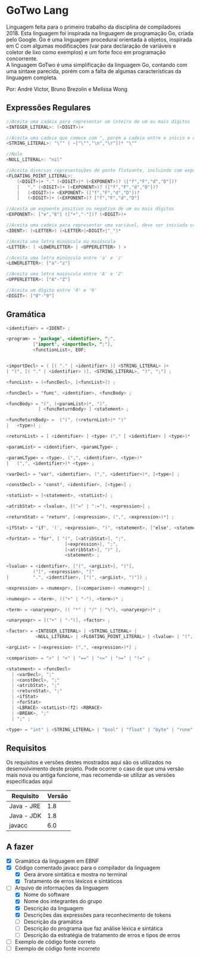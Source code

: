 # GoTwo Lang

Linguagem feita para o primeiro trabalho da disciplina de compiladores 2018.
Esta linguagem foi inspirada na linguagem de programação Go, criada pelo
Google. Go é uma linguagem procedural orientada à objetos, inspirada em C
com algumas modificações (var para declaração de variáveis e coletor de lixo 
como exemplos) e um forte foco em programação concorrente.  
A linguagem GoTwo é uma simplificação da linguagem Go, contando com uma
sintaxe parecida, porém com a falta de algumas características da linguagem
completa.

Por: André Victor, Bruno Brezolin e Melissa Wong

## Expressões Regulares

```java
//Aceita uma cadeia para representar um inteiro de um ou mais dígitos
<INTEGER_LITERAL>: (<DIGIT>)+

//Aceita uma cadeia que comece com ", porém a cadeia entre o início e o final não deve conter ", \n ou \r
<STRING_LITERAL>: "\"" ( ~["\"","\n","\r"])* "\""

//Nulo
<NULL_LITERAL>: "nil"

//Aceita diversas representações de ponto flutuante, incluindo com expoente
<FLOATING_POINT_LITERAL>:
    (<DIGIT>)+ "." (<DIGIT>)* (<EXPONENT>)? (["f","F","d","D"])?  
    |   "." (<DIGIT>)+ (<EXPONENT>)? (["f","F","d","D"])?  
    |   (<DIGIT>)+ <EXPONENT> (["f","F","d","D"])?  
    |   (<DIGIT>)+ (<EXPONENT>)? ["f","F","d","D"] 

//Aceita um expoente positivo ou negativo de um ou mais dígitos 
<EXPONENT>: ["e","E"] (["+","-"])? (<DIGIT>)+

//Aceita uma cadeia para representar uma variável, deve ser iniciada com uma letra e então seguida por uma ou mais letras, dígitos ou '_'
<IDENT>: (<LETTER>) (<LETTER>|<DIGIT>|"_")*

//Aceita uma letra minúscula ou maiúscula
<LETTER>: ( <LOWERLETTER> | <UPPERLETTER> ) >

//Aceita uma letra minúscula entre 'a' e 'z'
<LOWERLETTER>: ["a"-"z"]

//Aceita uma letra maiúscula entre 'A' e 'Z'
<UPPERLETTER>: ["A"-"Z"]

//Aceita um dígito entre '0' e '9'
<DIGIT>: ["0"-"9"]
```

## Gramática

```java
<identifier> = <IDENT> ;

<program> = 'package', <identifier>, ";", 
          ['import', <importDecl>, ";"],
          <functionList>, EOF;


<importDecl> = ( [( "." | <identifier> )] <STRING_LITERAL> )+ 
| "(", [( "." | <identifier> )], <STRING_LITERAL>, ")", ";"] ;

<funcList> = (<funcDecl>, [<funcList>]) ;

<funcDecl> = 'func', <identifier>, <funcBody> ;

<funcBody> = "(", (<paramList>)*, ")", 
            [ <funcReturnBody> ] <statement> ;

<funcReturnBody> =  ("(", (<returnList>)* ")" 
|   <type>) ;

<returnList> = [ <identifier> ] <type> ("," [ <identifier> ] <type>)* ;

<paramList> = <identifier>, <paramLType> ;

<paramLType> = <type>, (",", <identifier>, <type>)*
|   (",", <identifier>)* <type> ;

<varDecl> = 'var', <identifier>, (",", <identifier>)*, [<type>] ;

<constDecl> = 'const', <identifier>, [<type>] ;

<statList> = [<statement>, <statList>] ;

<atribStat> = <lvalue>, [("=" | ":="), <expression>] ;

<returnStat> = 'return', [<expression>, (",", <expression>)*] ;

<ifStat> = 'if', '(', <expression>, ")", <statement>, ['else', <statement>] ;

<forStat> = 'for', [ "(", [<atribStat>], ";",
                      [<expression>], ";",
                      [<atribStat>], ")" ],
                      <statement> ;
            
<lvalue> = <identifier>, ["(", <argList>], ")"], 
          ("[", <expression>, "]" 
|         ".", <identifier>, ["(", <argList>, ")"]) ;

<expression> = <numexpr>, [(<comparison>) <numexpr>] ;

<numexpr> = <term>, (("+" | "-"), <term>)* ;

<term> = <unaryexpr>, (( "*" | "/" | "%"), <unaryexpr>)* ;

<unaryexpr> = [("+" | "-")], <factor> ;

<factor> = <INTEGER_LITERAL> | <STRING_LITERAL> | 
           <NULL_LITERAL> | <FLOATING_POINT_LITERAL> | <lvalue> | "(", <expression>, ")" ;

<argList> = [<expression> (",", <expression>)*] ;

<comparison> = ">" | "<" | "==" | "<=" | ">=" | "!=" ;

<statement> = <funcDecl>
  | <varDecl>, ";"
  | <constDecl>, ";"
  | <atribStat>, ";"
  | <returnStat>, ";"
  | <ifStat>
  | <forStat>
  | <LBRACE> <statList>(f2) <RBRACE>
  | <BREAK>, ";"
  | ";" ;

<type> = "int" | <STRING_LITERAL> | "bool" | "float" | "byte" | "rune" ;
```

## Requisitos

Os requisitos e versões destes mostrados aqui são os utilizados no 
desenvolvimento deste projeto. Pode ocorrer o caso de que uma versão mais nova
ou antiga funcione, mas recomenda-se utilizar as versões especificadas aqui

| Requisito | Versão |
|-----------|--------|
| Java - JRE| 1.8    |
| Java - JDK| 1.8    |
| javacc    | 6.0    |

## A fazer

- [x] Gramática da linguagem em EBNF
- [x] Código comentado javacc para o compilador da linguagem
    - [x] Gera árvore sintática e mostra no terminal
    - [x] Tratamento de erros léxicos e sintáticos
- [ ] Arquivo de informações da linguagem
    - [x] Nome do software
    - [x] Nome dos integrantes do grupo
    - [X] Descrição da linguagem
    - [x] Descrições das expressões para reconhecimento de tokens
    - [ ] Descrição da gramática
    - [ ] Descrição do programa que faz análise léxica e sintática
    - [ ] Descrição da estratégia de tratamento de erros e tipos de erros
- [ ] Exemplo de código fonte correto
- [ ] Exemplo de código fonte incorreto
